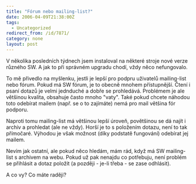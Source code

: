 ```yaml
---
title: "Fórum nebo mailing-list?"
date: 2006-04-09T21:38:00Z
tags:
  - Uncategorized
redirect_from: /id/7871/
category: none
layout: post
---
```

V několika posledních týdnech jsem instaloval na některé stroje nové verze různého SW. A jak to při správném upgradu chodí, vždy něco nefungovalo.

To mě přivedlo na myšlenku, jestli je lepší pro podpru uživatelů mailing-list nebo fórum. Pokud má SW fórum, je to obecně mnohem přístupnější. Čtení i psaní dotazů je velmi jednduché a dobře se prohledává. Problémem je ale většinou kvalita, obsahuje často mnoho "vaty". Také pokud chcete náhodou toto odebírat mailem (např. se o to zajímáte) nemá pro mail většina fór podporu.

Naproti tomu mailing-list má většinou lepší úroveň, povětšinou se dá najít i archiv a prohledat (ale ne vždy). Horší je to s položením dotazu, není to tak přímočaré. Výhodou je však možnost (díky podstatě fungování) odebírat jej mailem.

Nevím jak ostatní, ale pokud něco hledám, mám rád, když má SW mailing-list s archivem na webu. Pokud už pak nenajdu co potřebuju, není problém se přihlásit a dotaz položit (a později - je-li třeba - se zase odhlásit).

A co vy? Co máte raději?
